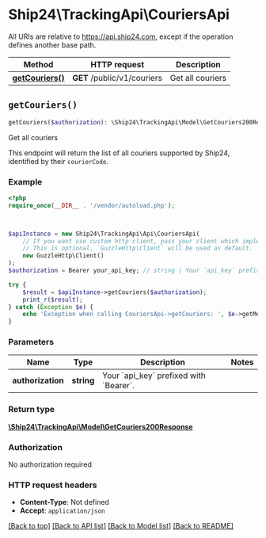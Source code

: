 # Ship24\TrackingApi\CouriersApi

All URIs are relative to https://api.ship24.com, except if the operation defines another base path.

| Method | HTTP request | Description |
| ------------- | ------------- | ------------- |
| [**getCouriers()**](CouriersApi.md#getCouriers) | **GET** /public/v1/couriers | Get all couriers |


## `getCouriers()`

```php
getCouriers($authorization): \Ship24\TrackingApi\Model\GetCouriers200Response
```

Get all couriers

This endpoint will return the list of all couriers supported by Ship24, identified by their `courierCode`.

### Example

```php
<?php
require_once(__DIR__ . '/vendor/autoload.php');



$apiInstance = new Ship24\TrackingApi\Api\CouriersApi(
    // If you want use custom http client, pass your client which implements `GuzzleHttp\ClientInterface`.
    // This is optional, `GuzzleHttp\Client` will be used as default.
    new GuzzleHttp\Client()
);
$authorization = Bearer your_api_key; // string | Your `api_key` prefixed with `Bearer`.

try {
    $result = $apiInstance->getCouriers($authorization);
    print_r($result);
} catch (Exception $e) {
    echo 'Exception when calling CouriersApi->getCouriers: ', $e->getMessage(), PHP_EOL;
}
```

### Parameters

| Name | Type | Description  | Notes |
| ------------- | ------------- | ------------- | ------------- |
| **authorization** | **string**| Your &#x60;api_key&#x60; prefixed with &#x60;Bearer&#x60;. | |

### Return type

[**\Ship24\TrackingApi\Model\GetCouriers200Response**](../Model/GetCouriers200Response.md)

### Authorization

No authorization required

### HTTP request headers

- **Content-Type**: Not defined
- **Accept**: `application/json`

[[Back to top]](#) [[Back to API list]](../../README.md#endpoints)
[[Back to Model list]](../../README.md#models)
[[Back to README]](../../README.md)
